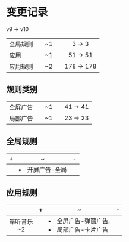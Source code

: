 # 变更记录

v9 -> v10

||||||
|-|:-:|:-:|:-:|:-:|
|全局规则||~1||3 -> 3|
|应用||~1||51 -> 51|
|应用规则||~2||178 -> 178|

## 规则类别

||||||
|-|:-:|:-:|:-:|:-:|
|全屏广告||~1||41 -> 41|
|局部广告||~1||23 -> 23|

## 全局规则

|+|~|-|
|-|-|-|
||<li>开屏广告-全局||

## 应用规则

||+|~|-|
|:-:|-|-|-|
|岸听音乐<br>~2||<li>全屏广告-弹窗广告,<li>局部广告-卡片广告||
